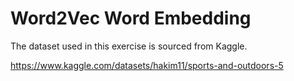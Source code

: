 # Word2Vec Word Embedding
The dataset used in this exercise is sourced from Kaggle.

https://www.kaggle.com/datasets/hakim11/sports-and-outdoors-5 
